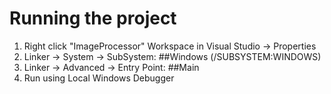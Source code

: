 # Running the project

1. Right click "ImageProcessor" Workspace in Visual Studio -> Properties
2. Linker -> System -> SubSystem: ##Windows (/SUBSYSTEM:WINDOWS)
3. Linker -> Advanced -> Entry Point: ##Main
4. Run using Local Windows Debugger

